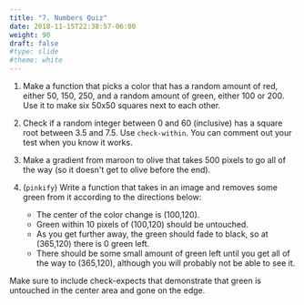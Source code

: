 ```yaml
---
title: "7. Numbers Quiz"
date: 2018-11-15T22:38:57-06:00
weight: 90
draft: false
#type: slide
#theme: white
---
```


1. Make a function that picks a color that has a random amount of red,
   either 50, 150, 250, and a random amount of green, either 100 or 200. 
   Use it to make six 50x50 squares next to each other.

2. Check if a random integer between 0 and 60 (inclusive) has a square root
between 3.5 and 7.5. Use `check-within`. You can comment out your test
when you know it works.

3. Make a gradient from maroon to olive that takes 500 pixels to go
   all of the way (so it doesn't get to olive before the end). 

4. (`pinkify`) 
Write a function that takes in an image and removes some green from
it according to the directions below:

	* The center of the color change is (100,120).
    * Green within 10 pixels of (100,120) should be untouched. 
	* As you
	get further away, the green should fade to black, so at (365,120)
	there is 0 green left. 
	* There should be some small amount of green left
	until you get all of the way to (365,120), although you will probably
	not be able to see it.

Make sure to include check-expects that demonstrate that green is
untouched in the center area and gone on the edge.
